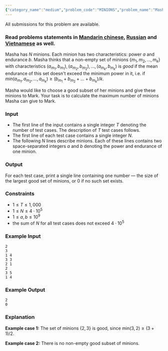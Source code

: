 ```yaml
---
{"category_name":"medium","problem_code":"MINIONS","problem_name":"Masha and Minions","languages_supported":{"0":"C","1":"CPP14","2":"JAVA","3":"PYTH","4":"PYTH 3.6","5":"PYPY","6":"CS2","7":"PAS fpc","8":"PAS gpc","9":"RUBY","10":"PHP","11":"GO","12":"NODEJS","13":"HASK","14":"rust","15":"SCALA","16":"swift","17":"D","18":"PERL","19":"FORT","20":"WSPC","21":"ADA","22":"CAML","23":"ICK","24":"BF","25":"ASM","26":"CLPS","27":"PRLG","28":"ICON","29":"SCM qobi","30":"PIKE","31":"ST","32":"NICE","33":"LUA","34":"BASH","35":"NEM","36":"LISP sbcl","37":"LISP clisp","38":"SCM guile","39":"JS","40":"ERL","41":"TCL","42":"kotlin","43":"PERL6","44":"TEXT","45":"SCM chicken","46":"PYP3","47":"CLOJ","48":"COB","49":"FS"},"max_timelimit":1.5,"source_sizelimit":50000,"problem_author":"barenuz","problem_tester":null,"date_added":"13-06-2018","tags":{"0":"barenuz","1":"cook95","2":"medium","3":"mgch","4":"segment"},"editorial_url":"https://discuss.codechef.com/problems/MINIONS","time":{"view_start_date":1529260205,"submit_start_date":1529260205,"visible_start_date":1529260205,"end_date":1735669800},"is_direct_submittable":false,"layout":"problem"}
---
```

<span class="solution-visible-txt">All submissions for this problem are available.</span><h3>Read problems statements in <a href="http://www.codechef.com/download/translated/COOK95/mandarin/MINIONS.pdf" target="_blank">Mandarin chinese</a>, <a href="http://www.codechef.com/download/translated/COOK95/russian/MINIONS.pdf" target="_blank">Russian</a> and <a href="http://www.codechef.com/download/translated/COOK95/vietnamese/MINIONS.pdf" target="_blank">Vietnamese</a> as well.</h3>

Masha has $N$ minions. Each minion has two characteristics: power $a$ and endurance $b$. Masha thinks that a non-empty set of minions $\{m_1, m_2, \dots, m_k\}$ with characteristics $(a_{m_1},b_{m_1}), (a_{m_2},b_{m_2}), \dots, (a_{m_k},b_{m_k})$ is *good* if the mean endurance of this set doesn't exceed the minimum power in it, i.e. if $min(a_{m_1}, a_{m_2}, \dots, a_{m_k}) \ge (b_{m_1}+b_{m_2}+\dots+b_{m_k}) / k$.

Masha would like to choose a good subset of her minions and give these minions to Mark. Your task is to calculate the maximum number of minions Masha can give to Mark.

### Input
- The first line of the input contains a single integer $T$ denoting the number of test cases. The description of $T$ test cases follows.
- The first line of each test case contains a single integer $N$.
- The following $N$ lines describe minions. Each of these lines contains two space-separated integers $a$ and $b$ denoting the power and endurance of one minion.

### Output
For each test case, print a single line containing one number — the size of the largest good set of minions, or $0$ if no such set exists.

### Constraints 
- $1 \le T \le 1,000$
- $1 \le N \le 4\cdot10^5$
- $1 \le a, b \le 10^9$
- the sum of $N$ for all test cases does not exceed $4\cdot10^5$

### Example Input
```
2
3
1 4
3 3
2 1
2
3 5
1 4
```

### Example Output
```
2
0
```
	
### Explanation
**Example case 1:** The set of minions $\{2, 3\}$ is good, since $\mathrm{min}(3,2) \ge (3+1)/2$.

**Example case 2:** There is no non-empty good subset of minions.
